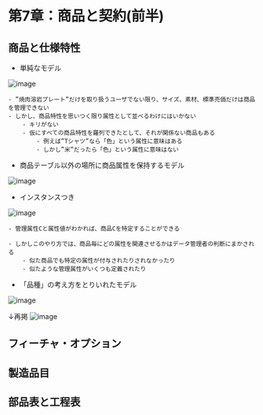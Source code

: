 # 第7章：商品と契約(前半)

## 商品と仕様特性

- 単純なモデル

![image](https://user-images.githubusercontent.com/44853475/139512018-792bb988-5d4e-4e4d-ab2b-a90a3c40ea4d.png)

	- ”焼肉溶岩プレート”だけを取り扱うユーザでない限り、サイズ、素材、標準売価だけは商品を管理できない
	- しかし、商品特性を思いつく限り属性として並べるわけにはいかない
		- キリがない
		- 仮にすべての商品特性を羅列できたとして、それが関係ない商品もある
			- 例えば”Tシャツ”なら「色」という属性に意味はある
			- しかし”米”だったら「色」という属性に意味はない


- 商品テーブル以外の場所に商品属性を保持するモデル

![image](https://user-images.githubusercontent.com/44853475/139512847-64d01626-d643-463a-b6fa-39fe5beb119e.png)

- インスタンスつき

![image](https://user-images.githubusercontent.com/44853475/139513144-69ededd0-7293-4036-b68d-5f33f7d545e8.png)

	- 管理属性Cと属性値がわかれば、商品Cを特定することができる

	- しかしこのやり方では、商品毎にどの属性を関連させるかはデータ管理者の判断にまかされる
		- 似た商品でも特定の属性が付与されたりされなかったり
		- 似たような管理属性がいくつも定義されたり

- 「品種」の考え方をとりいれたモデル

![image](https://user-images.githubusercontent.com/44853475/139513890-d7a46ea9-7952-4850-b8f9-020af65ddaf5.png)

↓再掲
![image](https://user-images.githubusercontent.com/44853475/139512847-64d01626-d643-463a-b6fa-39fe5beb119e.png)

## フィーチャ・オプション

## 製造品目


## 部品表と工程表



